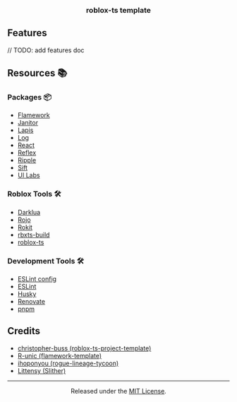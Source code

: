 <h3 align="center">
    <br />
    roblox-ts template
</h3>

## Features

// TODO: add features doc

## Resources 📚

### Packages 📦

-   [Flamework](https://flamework.fireboltofdeath.dev/)
-   [Janitor](https://howmanysmall.github.io/Janitor/)
-   [Lapis](https://nezuo.github.io/lapis/)
-   [Log](https://www.npmjs.com/package/@rbxts/log)
-   [React](https://www.npmjs.com/package/@rbxts/react)
-   [Reflex](https://littensy.github.io/reflex/docs/guides/)
-   [Ripple](https://github.com/littensy/ripple)
-   [Sift](https://cxmeel.github.io/sift/)
-   [UI Labs](https://ui-labs-roblox.github.io/ui-labs-docs/)

### Roblox Tools 🛠️
-   [Darklua](https://darklua.com/)
-   [Rojo](https://rojo.space/)
-   [Rokit](https://github.com/rojo-rbx/rokit)
-   [rbxts-build](https://www.npmjs.com/package/rbxts-build)
-   [roblox-ts](https://roblox-ts.com/)

### Development Tools 🛠️
-   [ESLint config](https://github.com/christopher-buss/roblox-ts-eslint-config)
-   [ESLint](https://eslint.org/)
-   [Husky](https://typicode.github.io/husky/#/)
-   [Renovate](https://docs.renovatebot.com/)
-   [pnpm](https://pnpm.io/)

## Credits

-   [christopher-buss (roblox-ts-project-template)](https://github.com/grilme99/tabletop-island/)
-   [R-unic (flamework-template)](https://github.com/R-unic/flamework-template)
-   [ihoponyou (rogue-lineage-tycoon)](https://github.com/ihoponyou/rogue-lineage-tycoon)
-   [Littensy (Slither)](https://github.com/littensy/slither/)

---

<p align="center">
Released under the <a href="LICENSE.md">MIT License</a>.
</p>
